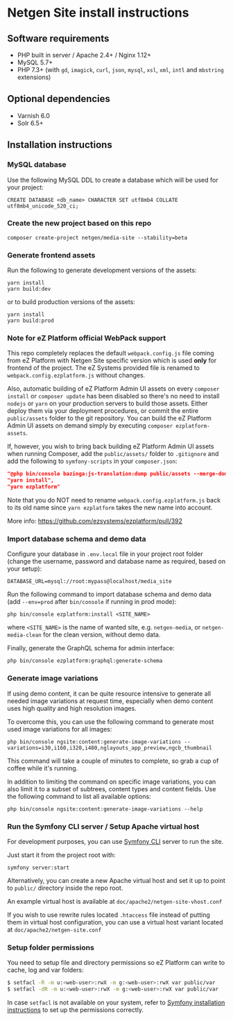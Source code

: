 Netgen Site install instructions
================================

Software requirements
---------------------

* PHP built in server / Apache 2.4+ / Nginx 1.12+
* MySQL 5.7+
* PHP 7.3+ (with `gd`, `imagick`, `curl`, `json`, `mysql`, `xsl`, `xml`, `intl` and `mbstring` extensions)

Optional dependencies
---------------------

* Varnish 6.0
* Solr 6.5+

Installation instructions
-------------------------

### MySQL database

Use the following MySQL DDL to create a database which will be used for your project:

```mysql
CREATE DATABASE <db_name> CHARACTER SET utf8mb4 COLLATE utf8mb4_unicode_520_ci;
```

### Create the new project based on this repo

```
composer create-project netgen/media-site --stability=beta
```

### Generate frontend assets

Run the following to generate development versions of the assets:

```
yarn install
yarn build:dev
```

or to build production versions of the assets:

```
yarn install
yarn build:prod
```

### Note for eZ Platform official WebPack support

This repo completely replaces the default `webpack.config.js` file coming from eZ Platform with
Netgen Site specific version which is used **only** for frontend of the project. The eZ Systems provided
file is renamed to `webpack.config.ezplatform.js` without changes.

Also, automatic building of eZ Platform Admin UI assets on every `composer install` or `composer update`
has been disabled so there's no need to install `nodejs` or `yarn` on your production servers to build
those assets. Either deploy them via your deployment procedures, or commit the entire `public/assets` folder
to the git repository. You can build the eZ Platform Admin UI assets on demand simply by executing
`composer ezplatform-assets`.

If, however, you wish to bring back building eZ Platform Admin UI assets when running Composer, add the
`public/assets/` folder to `.gitignore` and add the following to `symfony-scripts` in your `composer.json`:

```json
"@php bin/console bazinga:js-translation:dump public/assets --merge-domains",
"yarn install",
"yarn ezplatform"
```

Note that you do NOT need to rename `webpack.config.ezplatform.js` back to its old name since
`yarn ezplatform` takes the new name into account.

More info: https://github.com/ezsystems/ezplatform/pull/392

### Import database schema and demo data

Configure your database in `.env.local` file in your project root folder (change the username,
password and database name as required, based on your setup):

```
DATABASE_URL=mysql://root:mypass@localhost/media_site
```

Run the following command to import database schema and demo data (add `--env=prod`
after `bin/console` if running in prod mode):

```
php bin/console ezplatform:install <SITE_NAME>
```

where `<SITE_NAME>` is the name of wanted site, e.g. `netgen-media`,
or `netgen-media-clean` for the clean version, without demo data.

Finally, generate the GraphQL schema for admin interface:

```
php bin/console ezplatform:graphql:generate-schema
```

### Generate image variations

If using demo content, it can be quite resource intensive to generate all needed image variations
at request time, especially when demo content uses high quality and high resolution images.

To overcome this, you can use the following command to generate most used image variations for all images:

```
php bin/console ngsite:content:generate-image-variations --variations=i30,i160,i320,i480,nglayouts_app_preview,ngcb_thumbnail
```

This command will take a couple of minutes to complete, so grab a cup of coffee while it's running.

In addition to limiting the command on specific image variations, you can also limit it to a subset of
subtrees, content types and content fields. Use the following command to list all available options:

```
php bin/console ngsite:content:generate-image-variations --help
```

### Run the Symfony CLI server / Setup Apache virtual host

For development purposes, you can use [Symfony CLI](https://symfony.com/download) server to run the site.

Just start it from the project root with:

```
symfony server:start
```

Alternatively, you can create a new Apache virtual host and set it up to point
to `public/` directory inside the repo root.

An example virtual host is available at `doc/apache2/netgen-site-vhost.conf`

If you wish to use rewrite rules located `.htaccess` file instead of putting
them in virtual host configuration, you can use a virtual host variant located
at `doc/apache2/netgen-site.conf`

### Setup folder permissions

You need to setup file and directory permissions so eZ Platform can write to cache,
log and var folders:

```bash
$ setfacl -R -m u:<web-user>:rwX -m g:<web-user>:rwX var public/var
$ setfacl -dR -m u:<web-user>:rwX -m g:<web-user>:rwX var public/var
```

In case `setfacl` is not available on your system, refer to [Symfony installation instructions]
to set up the permissions correctly.

[Symfony installation instructions]: https://symfony.com/doc/3.4/setup/file_permissions.html
